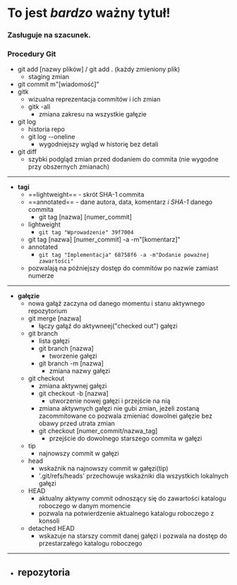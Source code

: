 # To jest ***bardzo*** ważny tytuł!
### Zasługuje na szacunek.

### Procedury Git

- git add [nazwy plików] / git add . (każdy zmieniony plik)
    - staging zmian
- git commit m"[wiadomość]"
- gitk
    - wizualna reprezentacja commitów i ich zmian
    - gitk -all
        - zmiana zakresu na wszystkie gałęzie
- git log
    - historia repo
    - git log --oneline
        - wygodniejszy wgląd w historię bez detali
- git diff
    - szybki podgląd zmian przed dodaniem do commita (nie wygodne przy obszernych zmianach)

---
- **tagi**
    - ==lightweight== - skrót SHA-1 commita
    - ==annotated== - dane autora, data, komentarz *i SHA-1* danego commita
        - git tag [nazwa] [numer_commit]
    - lightweight
        - `git tag "Wprowadzenie" 39f7004`
    - git tag [nazwa] [numer_commit] -a -m"[komentarz]"
    - annotated
        - `git tag "Implementacja" 68758f6 -a -m"Dodanie poważnej zawartości"`
    - pozwalają na późniejszy dostęp do commitów po nazwie zamiast numerze

--- 
- **gałęzie**
    - nowa gałąź zaczyna od danego momentu i stanu aktywnego repozytorium
    - git merge [nazwa]
        - łączy gałąź do aktywneej("checked out") gałęzi
    - git branch
        - lista gałęzi
        - git branch [nazwa]
            - tworzenie gałęzi
        - git branch -m [nazwa]
            - zmiana nazwy gałęzi
    - git checkout
        - zmiana aktywnej gałęzi
        - git checkout -b [nazwa]
            - utworzenie nowej gałęzi i przejście na nią
        - zmiana aktywnych gałęzi nie gubi zmian, jeżeli zostaną zacommitowane co pozwala zmieniać dowolnei gałęzie bez obawy przed utrata zmian
        - git checkout [numer_commit/nazwa_tag]
            - przejście do dowolnego starszego commita w gałęzi
    - tip
        - najnowszy commit w gałęzi
    - head
        - wskaźnik na najnowszy commit w gałęzi(tip)
        - '.git/refs/heads' przechowuje wskaźniki dla wszystkich lokalnych gałęzi
    - HEAD
        - aktualny aktywny commit odnoszący się do zawartości katalogu roboczego w danym momencie
        - pozwala na potwierdzenie aktualnego katalogu roboczego z konsoli
    - detached HEAD
        - wskazuje na starszy commit danej gałęzi i pozwala na dostęp do przestarzałego katalogu roboczego

---
- **repozytoria**
    - 